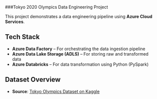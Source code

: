 ###Tokyo 2020 Olympics Data Engineering Project

This project demonstrates a data engineering pipeline using **Azure Cloud Services**.

## Tech Stack

- **Azure Data Factory** – For orchestrating the data ingestion pipeline  
- **Azure Data Lake Storage (ADLS)** – For storing raw and transformed data  
- **Azure Databricks** – For data transformation using Python (PySpark)   

## Dataset Overview

- **Source**: [Tokyo Olympics Dataset on Kaggle]([https://www.kaggle.com/datasets](https://www.kaggle.com/datasets/arjunprasadsarkhel/2021-olympics-in-tokyo))  


